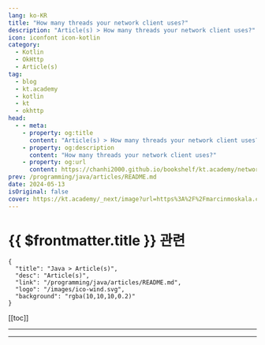 ```yaml
---
lang: ko-KR
title: "How many threads your network client uses?"
description: "Article(s) > How many threads your network client uses?"
icon: iconfont icon-kotlin
category: 
  - Kotlin
  - OkHttp
  - Article(s)
tag: 
  - blog
  - kt.academy
  - kotlin
  - kt
  - okhttp
head:
  - - meta:
    - property: og:title
      content: "Article(s) > How many threads your network client uses?"
    - property: og:description
      content: "How many threads your network client uses?"
    - property: og:url
      content: https://chanhi2000.github.io/bookshelf/kt.academy/network-client-threads.html
prev: /programming/java/articles/README.md
date: 2024-05-13
isOriginal: false
cover: https://kt.academy/_next/image?url=https%3A%2F%2Fmarcinmoskala.com%2Fkt-academy-articles%2Fpromotion%2Fnetwork-client-threads.jpg&w=576&q=75
---
```


# {{ $frontmatter.title }} 관련

```component VPCard
{
  "title": "Java > Article(s)",
  "desc": "Article(s)",
  "link": "/programming/java/articles/README.md",
  "logo": "/images/ico-wind.svg",
  "background": "rgba(10,10,10,0.2)"
}
```

[[toc]]

---

<SiteInfo
  name="How many threads your network client uses?"
  desc="Many popular network clients consume way more threads than you might expect. Let's overview the problem and find a solution."
  url="https://kt.academy/article/network_client_threads"
  logo="https://kt.academy/logo.png"
  preview="https://kt.academy/_next/image?url=https%3A%2F%2Fmarcinmoskala.com%2Fkt-academy-articles%2Fpromotion%2Fnetwork-client-threads.jpg&w=576&q=75"/>

<!-- TODO: 작성 -->

---

<TagLinks />
